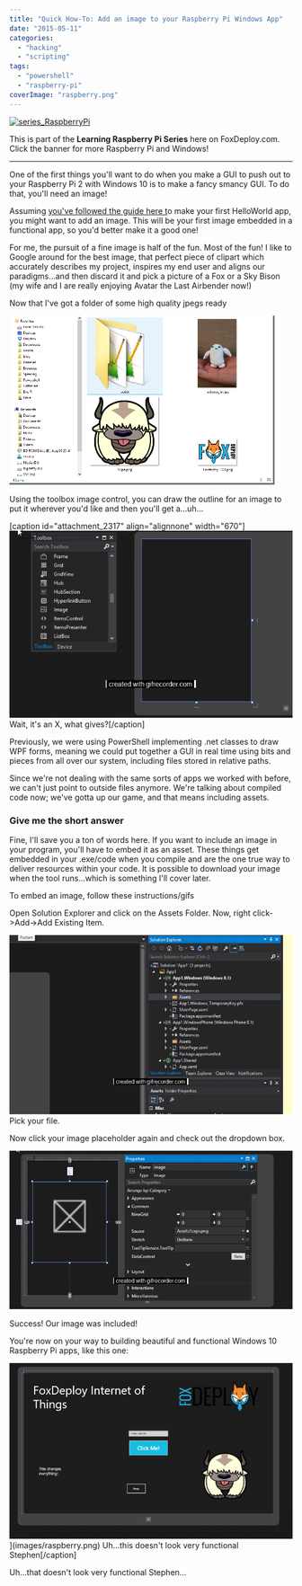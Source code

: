 ```yaml
---
title: "Quick How-To: Add an image to your Raspberry Pi Windows App"
date: "2015-05-11"
categories: 
  - "hacking"
  - "scripting"
tags: 
  - "powershell"
  - "raspberry-pi"
coverImage: "raspberry.png"
---
```


[![series_RaspberryPi](images/series_raspberrypi.png?w=636)](http://foxdeploy.com/resources/learning-raspberry-pi-and-windows-10-iot/)

This is part of the **Learning Raspberry Pi Series** here on FoxDeploy.com. Click the banner for more Raspberry Pi and Windows!

* * *

One of the first things you'll want to do when you make a GUI to push out to your Raspberry Pi 2 with Windows 10 is to make a fancy smancy GUI. To do that, you'll need an image!

Assuming [you've followed the guide here t](http://ms-iot.github.io/content/win10/samples/HelloWorld.htm)o make your first HelloWorld app, you might want to add an image. This will be your first image embedded in a functional app, so you'd better make it a good one!

For me, the pursuit of a fine image is half of the fun. Most of the fun! I like to Google around for the best image, that perfect piece of clipart which accurately describes my project, inspires my end user and aligns our paradigms…and then discard it and pick a picture of a Fox or a Sky Bison (my wife and I are really enjoying Avatar the Last Airbender now!)

Now that I've got a folder of some high quality jpegs ready

![high Quality Jpegs](images/high-quality-jpegs.png)

Using the toolbox image control, you can draw the outline for an image to put it wherever you'd like and then you'll get a…uh…

\[caption id="attachment\_2317" align="alignnone" width="670"\]![UglyX](images/uglyx.gif) Wait, it's an X, what gives?\[/caption\]

Previously, we were using PowerShell implementing .net classes to draw WPF forms, meaning we could put together a GUI in real time using bits and pieces from all over our system, including files stored in relative paths.

Since we're not dealing with the same sorts of apps we worked with before, we can't just point to outside files anymore. We're talking about compiled code now; we've gotta up our game, and that means including assets.

### Give me the short answer

Fine, I'll save you a ton of words here. If you want to include an image in your program, you'll have to embed it as an asset. These things get embedded in your .exe/code when you compile and are the one true way to deliver resources within your code. It is possible to download your image when the tool runs...which is something I'll cover later.

To embed an image, follow these instructions/gifs

Open Solution Explorer and click on the Assets Folder. Now, right click->Add->Add Existing Item.

![Add Item](images/add-item.gif) Pick your file.

Now click your image placeholder again and check out the dropdown box.

[![Awesome!](images/awesome.gif)](images/awesome.gif)

Success! Our image was included!

You're now on your way to building beautiful and functional Windows 10 Raspberry Pi apps, like this one:

![Uh...this doesn't look very functional Stephen](images/raspberry.png)](images/raspberry.png) Uh...this doesn't look very functional Stephen\[/caption\]

Uh…that doesn't look very functional Stephen…
